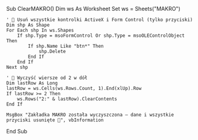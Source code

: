 Sub ClearMAKRO()
    Dim ws As Worksheet
    Set ws = Sheets("MAKRO")

    ' 🧼 Usuń wszystkie kontrolki ActiveX i Form Control (tylko przyciski)
    Dim shp As Shape
    For Each shp In ws.Shapes
        If shp.Type = msoFormControl Or shp.Type = msoOLEControlObject Then
            If shp.Name Like "btn*" Then
                shp.Delete
            End If
        End If
    Next shp

    ' 🧹 Wyczyść wiersze od 2 w dół
    Dim lastRow As Long
    lastRow = ws.Cells(ws.Rows.Count, 1).End(xlUp).Row
    If lastRow >= 2 Then
        ws.Rows("2:" & lastRow).ClearContents
    End If

    MsgBox "Zakładka MAKRO została wyczyszczona – dane i wszystkie przyciski usunięte 🧽", vbInformation
End Sub
